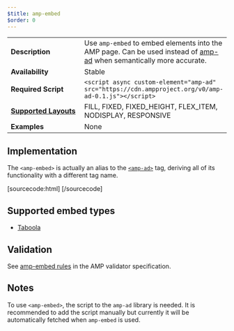 ```yaml
---
$title: amp-embed
$order: 0
---
```


<!---
Copyright 2015 The AMP HTML Authors. All Rights Reserved.

Licensed under the Apache License, Version 2.0 (the "License");
you may not use this file except in compliance with the License.
You may obtain a copy of the License at

      http://www.apache.org/licenses/LICENSE-2.0

Unless required by applicable law or agreed to in writing, software
distributed under the License is distributed on an "AS-IS" BASIS,
WITHOUT WARRANTIES OR CONDITIONS OF ANY KIND, either express or implied.
See the License for the specific language governing permissions and
limitations under the License.
-->


<table>
  <tr>
    <td class="col-fourty"><strong>Description</strong></td>
    <td>Use <code>amp-embed</code> to embed elements into the AMP page. Can be used instead of <a href="https://www.ampproject.org/docs/reference/amp-ad.html">amp-ad</a> when semantically more accurate.</td>
  </tr>
  <tr>
    <td class="col-fourty"><strong>Availability</strong></td>
    <td>Stable</td>
  </tr>
  <tr>
    <td width="40%"><strong>Required Script</strong></td>
    <td><code>&lt;script async custom-element="amp-ad" src="https://cdn.ampproject.org/v0/amp-ad-0.1.js">&lt;/script></code></td>
  </tr>
  <tr>
    <td class="col-fourty"><strong><a href="https://www.ampproject.org/docs/guides/responsive/control_layout.html">Supported Layouts</a></strong></td>
    <td>FILL, FIXED, FIXED_HEIGHT, FLEX_ITEM, NODISPLAY, RESPONSIVE</td>
  </tr>
  <tr>
    <td class="col-fourty"><strong>Examples</strong></td>
    <td>None</td>
  </tr>
</table>

## Implementation

The `<amp-embed>` is actually an alias to the [`<amp-ad>`](https://github.com/ampproject/amphtml/blob/master/builtins/amp-ad.md) tag, deriving all of its functionality with a different tag name.

[sourcecode:html]
<amp-embed width=400 height=300
        layout=responsive
        data-publisher=thepublisher
        data-mode=themode
        data-article=auto
        data-placement="Below Article Thumbnails">
</amp-embed>
[/sourcecode]

## Supported embed types

- [Taboola](https://github.com/ampproject/amphtml/blob/master/builtins/../ads/taboola.md)

## Validation

See [amp-embed rules](https://github.com/ampproject/amphtml/blob/master/validator/validator-main.protoascii) in the AMP validator specification.

## Notes

To use `<amp-embed>`, the script to the `amp-ad` library is needed. It is recommended to add the script manually but currently it will be automatically fetched when `amp-embed` is used.
